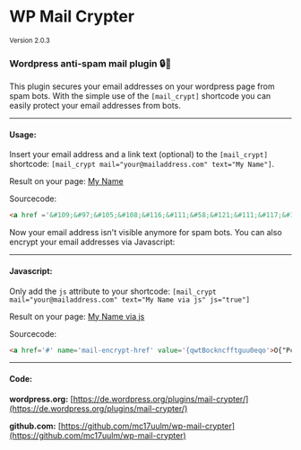 # WP Mail Crypter 
<small>Version 2.0.3</small>

### Wordpress anti-spam mail plugin :lock::e-mail:

This plugin secures your email addresses on your wordpress page from spam bots. With the simple use of
the `[mail_crypt]` shortcode you can easily protect your email addresses from bots.

---

#### Usage:

Insert your email address and a link text (optional) to the `[mail_crypt]` shortcode:
`[mail_crypt mail="your@mailaddress.com" text="My Name"]`.

Result on your page: [My Name](mailto:your@mailaddress.com)

Sourcecode: 
```html
<a href ='&#109;&#97;&#105;&#108;&#116;&#111;&#58;&#121;&#111;&#117;&#114;&#64;&#109;&#97;&#105;&#108;&#97;&#100;&#100;&#114;&#101;&#115;&#115;&#46;&#99;&#111;&#109;'>&#77;&#121;&#32;&#78;&#97;&#109;&#101;</a>
```

Now your email address isn't visible anymore for spam bots. You can also encrypt your email addresses via Javascript:

---

#### Javascript:

Only add the `js` attribute to your shortcode: `[mail_crypt mail="your@mailaddress.com" text="My Name via js" js="true"]`

Result on your page: [My Name via js](mailto:your@mailaddress.com)

Sourcecode: 
```html
<a href='#' name='mail-encrypt-href' value='{qwtBockncfftguu0eqo'>O{"Pcog</a>`
```

---

#### Code:

**wordpress.org:**
[https://de.wordpress.org/plugins/mail-crypter/](https://de.wordpress.org/plugins/mail-crypter/)

**github.com:**
[https://github.com/mc17uulm/wp-mail-crypter](https://github.com/mc17uulm/wp-mail-crypter)